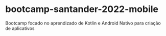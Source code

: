 # bootcamp-santander-2022-mobile



Bootcamp focado no aprendizado de Kotlin e Android Nativo para criação de aplicativos
